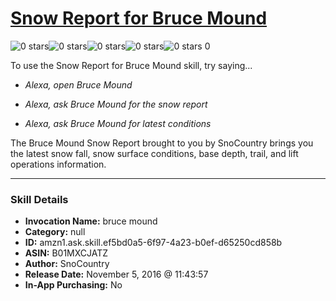 # [Snow Report for Bruce Mound](http://alexa.amazon.com/#skills/amzn1.ask.skill.ef5bd0a5-6f97-4a23-b0ef-d65250cd858b)
![0 stars](../../images/ic_star_border_black_18dp_1x.png)![0 stars](../../images/ic_star_border_black_18dp_1x.png)![0 stars](../../images/ic_star_border_black_18dp_1x.png)![0 stars](../../images/ic_star_border_black_18dp_1x.png)![0 stars](../../images/ic_star_border_black_18dp_1x.png) 0

To use the Snow Report for Bruce Mound skill, try saying...

* *Alexa, open Bruce Mound*

* *Alexa, ask Bruce Mound for the snow report*

* *Alexa, ask Bruce Mound for latest conditions*

The Bruce Mound Snow Report brought to you by SnoCountry brings you the latest snow fall, snow surface conditions,  base depth, trail, and lift operations information.

***

### Skill Details

* **Invocation Name:** bruce mound
* **Category:** null
* **ID:** amzn1.ask.skill.ef5bd0a5-6f97-4a23-b0ef-d65250cd858b
* **ASIN:** B01MXCJATZ
* **Author:** SnoCountry
* **Release Date:** November 5, 2016 @ 11:43:57
* **In-App Purchasing:** No
